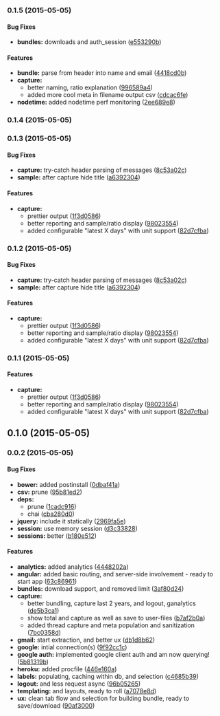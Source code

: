 ### 0.1.5 (2015-05-05)


#### Bug Fixes

* **bundles:** downloads and auth_session ([e553290b](http://github.com/electblake/node-gmail-address-bundler/commit/e553290bff5163a651d48bf67dd543272f22a914))


#### Features

* **bundle:** parse from header into name and email ([4418cd0b](http://github.com/electblake/node-gmail-address-bundler/commit/4418cd0b8a964b393d7da4b482c14773d9560bcd))
* **capture:**
  * better naming, ratio explanation ([996589a4](http://github.com/electblake/node-gmail-address-bundler/commit/996589a4de2454e5113c860f71c75af962fe6efc))
  * added more cool meta in filename output csv ([cdcac6fe](http://github.com/electblake/node-gmail-address-bundler/commit/cdcac6fed91478d620d5fd9942a1aeecf0f58ec3))
* **nodetime:** added nodetime perf monitoring ([2ee689e8](http://github.com/electblake/node-gmail-address-bundler/commit/2ee689e81682030c462c0bcc80509b06f3c2b87b))


### 0.1.4 (2015-05-05)


### 0.1.3 (2015-05-05)


#### Bug Fixes

* **capture:** try-catch header parsing of messages ([8c53a02c](http://github.com/electblake/node-gmail-address-bundler/commit/8c53a02cbd4fb11664ee38f37bc5f06e03c2054a))
* **sample:** after capture hide title ([a6392304](http://github.com/electblake/node-gmail-address-bundler/commit/a6392304544001186487dd267fe78eeaa7008f28))


#### Features

* **capture:**
  * prettier output ([1f3d0586](http://github.com/electblake/node-gmail-address-bundler/commit/1f3d05868e52ea6b0cc8034e677f7d5b75ff9af6))
  * better reporting and sample/ratio display ([98023554](http://github.com/electblake/node-gmail-address-bundler/commit/980235543932e8742ecb357798e26e2654fbc546))
  * added configurable "latest X days" with unit support ([82d7cfba](http://github.com/electblake/node-gmail-address-bundler/commit/82d7cfba9309fe9e992094801c65bd28bd379881))


### 0.1.2 (2015-05-05)


#### Bug Fixes

* **capture:** try-catch header parsing of messages ([8c53a02c](http://github.com/electblake/node-gmail-address-bundler/commit/8c53a02cbd4fb11664ee38f37bc5f06e03c2054a))
* **sample:** after capture hide title ([a6392304](http://github.com/electblake/node-gmail-address-bundler/commit/a6392304544001186487dd267fe78eeaa7008f28))


#### Features

* **capture:**
  * prettier output ([1f3d0586](http://github.com/electblake/node-gmail-address-bundler/commit/1f3d05868e52ea6b0cc8034e677f7d5b75ff9af6))
  * better reporting and sample/ratio display ([98023554](http://github.com/electblake/node-gmail-address-bundler/commit/980235543932e8742ecb357798e26e2654fbc546))
  * added configurable "latest X days" with unit support ([82d7cfba](http://github.com/electblake/node-gmail-address-bundler/commit/82d7cfba9309fe9e992094801c65bd28bd379881))


### 0.1.1 (2015-05-05)


#### Features

* **capture:**
  * prettier output ([1f3d0586](http://github.com/electblake/node-gmail-address-bundler/commit/1f3d05868e52ea6b0cc8034e677f7d5b75ff9af6))
  * better reporting and sample/ratio display ([98023554](http://github.com/electblake/node-gmail-address-bundler/commit/980235543932e8742ecb357798e26e2654fbc546))
  * added configurable "latest X days" with unit support ([82d7cfba](http://github.com/electblake/node-gmail-address-bundler/commit/82d7cfba9309fe9e992094801c65bd28bd379881))


## 0.1.0 (2015-05-05)


### 0.0.2 (2015-05-05)


#### Bug Fixes

* **bower:** added postinstall ([0dbaf41a](http://github.com/electblake/node-gmail-address-bundler/commit/0dbaf41ac8d860dde5707a288a1c587af50e71d7))
* **csv:** prune ([95b81ed2](http://github.com/electblake/node-gmail-address-bundler/commit/95b81ed2fe47ff07b490209126eed7f1e125f281))
* **deps:**
  * prune ([1cadc916](http://github.com/electblake/node-gmail-address-bundler/commit/1cadc91657247e69c442d249981b5fe3040143b1))
  * chai ([cba280d0](http://github.com/electblake/node-gmail-address-bundler/commit/cba280d0a3cf7621fc1f94758a8165caa38b359f))
* **jquery:** include it statically ([2969fa5e](http://github.com/electblake/node-gmail-address-bundler/commit/2969fa5eed91a5c68bee2e8007dc190f33308b1a))
* **session:** use memory session ([d3c33828](http://github.com/electblake/node-gmail-address-bundler/commit/d3c338281c41c451bea764d3d01b7f993a0358cd))
* **sessions:** better ([b180e512](http://github.com/electblake/node-gmail-address-bundler/commit/b180e51279cc9bf1d2901bb1eadd8c9f21e0c0fd))


#### Features

* **analytics:** added analytics ([4448202a](http://github.com/electblake/node-gmail-address-bundler/commit/4448202a14800ca747db6be311c7d8cdaaf40d73))
* **angular:** added basic routing, and server-side involvement - ready to start app ([63c86961](http://github.com/electblake/node-gmail-address-bundler/commit/63c86961d7345facb4c5ca8438e8960120d40629))
* **bundles:** download support, and removed limit ([3af80d24](http://github.com/electblake/node-gmail-address-bundler/commit/3af80d24efdfad996f014abac49b1d2ab9ec45c0))
* **capture:**
  * better bundling, capture last 2 years, and logout, ganalytics ([de5b3ca1](http://github.com/electblake/node-gmail-address-bundler/commit/de5b3ca18a58487a3bf5d52617e6d8006eca23c1))
  * show total and capture as well as save to user-files ([b7af2b0a](http://github.com/electblake/node-gmail-address-bundler/commit/b7af2b0af70a2a24f776a40d9e689cc9e4d6acb9))
  * added thread capture and meta population and sanitization ([7bc0358d](http://github.com/electblake/node-gmail-address-bundler/commit/7bc0358d93639a4e10a811fb03b37e0f94ad76e5))
* **gmail:** start extraction, and better ux ([db1d8b62](http://github.com/electblake/node-gmail-address-bundler/commit/db1d8b62b92efeb2bf9092bfea7f0d4d0aac13ca))
* **google:** intial connection(s) ([9f92cc1c](http://github.com/electblake/node-gmail-address-bundler/commit/9f92cc1c040ab2e0d6efb5af1ee1e48ecc50c96e))
* **google auth:** implemented google client auth and am now querying! ([5b81319b](http://github.com/electblake/node-gmail-address-bundler/commit/5b81319ba28cf944b6ed715f350e5aaf72a34e20))
* **heroku:** added procfile ([446e160a](http://github.com/electblake/node-gmail-address-bundler/commit/446e160aa42df19bfd73a59495c4516f55d8d138))
* **labels:** populating, caching within db, and selection ([c4685b39](http://github.com/electblake/node-gmail-address-bundler/commit/c4685b394b5d1af7a8e7fb4de1c27abd52b1b24d))
* **logout:** and less request async ([96b05265](http://github.com/electblake/node-gmail-address-bundler/commit/96b0526544fb5d223ba035d4e32a40cc9aa074dc))
* **templating:** and layouts, ready to roll ([a7078e8d](http://github.com/electblake/node-gmail-address-bundler/commit/a7078e8d2653577242b557cec810d4cc02e80e85))
* **ux:** clean tab flow and selection for building bundle, ready to save/download ([90af3000](http://github.com/electblake/node-gmail-address-bundler/commit/90af300032a39d60df2097f0aee8d9a4fdde92fc))

